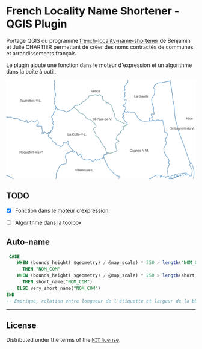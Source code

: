 # French Locality Name Shortener - QGIS Plugin

Portage QGIS du programme [french-locality-name-shortener](https://github.com/bchartier/french-locality-name-shortener/tree/develop) de Benjamin et Julie CHARTIER permettant de créer des noms contractés de communes et arrondissements français.

Le plugin ajoute une fonction dans le moteur d'expression et un algorithme dans la boîte à outil.

![Screenshot showing shortened label](img/screenshot_label.png)

## TODO
- [x] Fonction dans le moteur d'expression
- [ ] Algorithme dans la toolbox


## Auto-name
``` sql
 CASE 
    WHEN (bounds_height( $geometry) / @map_scale) * 250 > length("NOM_COM")  
      THEN "NOM_COM"
    WHEN (bounds_height( $geometry) / @map_scale) * 250 > length(short_name("NOM_COM"))
      THEN short_name("NOM_COM")
    ELSE very_short_name("NOM_COM") 
END
-- Emprique, relation entre longueur de l'étiquette et largeur de la bbox/echelle à préciser
```

----

## License

Distributed under the terms of the [`MIT` license](LICENSE).
